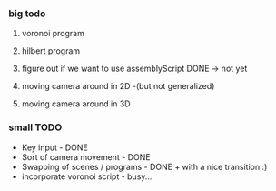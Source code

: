 ### big todo

1. voronoi program 
2. hilbert program 

3. figure out if we want to use assemblyScript DONE -> not yet 

3. moving camera around in 2D -(but not generalized)
4. moving camera around in 3D

### small TODO

- Key input                     - DONE
- Sort of camera movement       - DONE
- Swapping of scenes / programs - DONE + with a nice transition :)
- incorporate voronoi script    - busy...